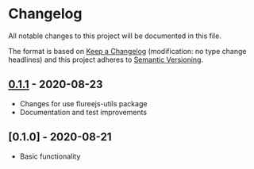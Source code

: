 # Changelog

All notable changes to this project will be documented in this file.

The format is based on [Keep a Changelog](http://keepachangelog.com/en/1.0.0/)
(modification: no type change headlines) and this project adheres to
[Semantic Versioning](http://semver.org/spec/v2.0.0.html).

## [0.1.1] - 2020-08-23

- Changes for use flureejs-utils package
- Documentation and test improvements

[0.1.1]: https://github.com/StylusFrost/flureejs-query/compare/v0.1.0...v0.1.1

## [0.1.0] - 2020-08-21

- Basic functionality
